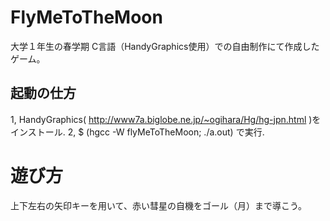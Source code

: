 # FlyMeToTheMoon
大学１年生の春学期 C言語（HandyGraphics使用）での自由制作にて作成したゲーム。

## 起動の仕方
1, HandyGraphics( http://www7a.biglobe.ne.jp/~ogihara/Hg/hg-jpn.html )をインストール.
2, $ (hgcc -W flyMeToTheMoon; ./a.out) で実行.

# 遊び方
上下左右の矢印キーを用いて、赤い彗星の自機をゴール（月）まで導こう。
